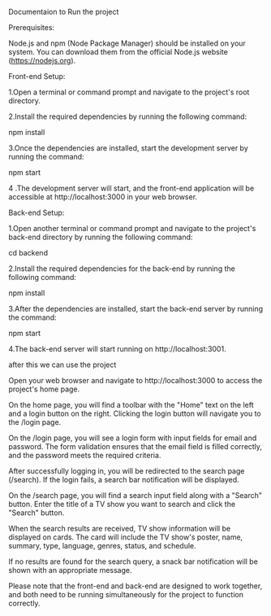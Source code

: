 Documentaion to Run the project 

Prerequisites:

Node.js and npm (Node Package Manager) should be installed on your system. You can download them from the official Node.js website (https://nodejs.org).


Front-end Setup:

1.Open a terminal or command prompt and navigate to the project's root directory.

2.Install the required dependencies by running the following command:

npm install


3.Once the dependencies are installed, start the development server by running the command:

npm start


4 .The development server will start, and the front-end application will be accessible at http://localhost:3000 in your web browser.



Back-end Setup:

1.Open another terminal or command prompt and navigate to the project's back-end directory by running the following command:

cd backend

2.Install the required dependencies for the back-end by running the following command:

npm install

3.After the dependencies are installed, start the back-end server by running the command:


npm start


4.The back-end server will start running on http://localhost:3001.



after this  we can use the project

Open your web browser and navigate to http://localhost:3000 to access the project's home page.

On the home page, you will find a  toolbar with the "Home" text on the left and a login button on the right. Clicking the login button will navigate you to the /login page.

On the /login page, you will see a login form with input fields for email and password. The form validation ensures that the email field is filled correctly, and the password meets the required criteria.

After successfully logging in, you will be redirected to the search page (/search). If the login fails, a search bar notification will be displayed.

On the /search page, you will find a search input field along with a "Search" button. Enter the title of a TV show you want to search and click the "Search" button.

When the search results are received, TV show information will be displayed on  cards. The card will include the TV show's poster, name, summary, type, language, genres, status, and schedule.

If no results are found for the search query, a snack bar notification will be shown with an appropriate message.



Please note that the front-end and back-end are designed to work together, and both need to be running simultaneously for the project to function correctly.

